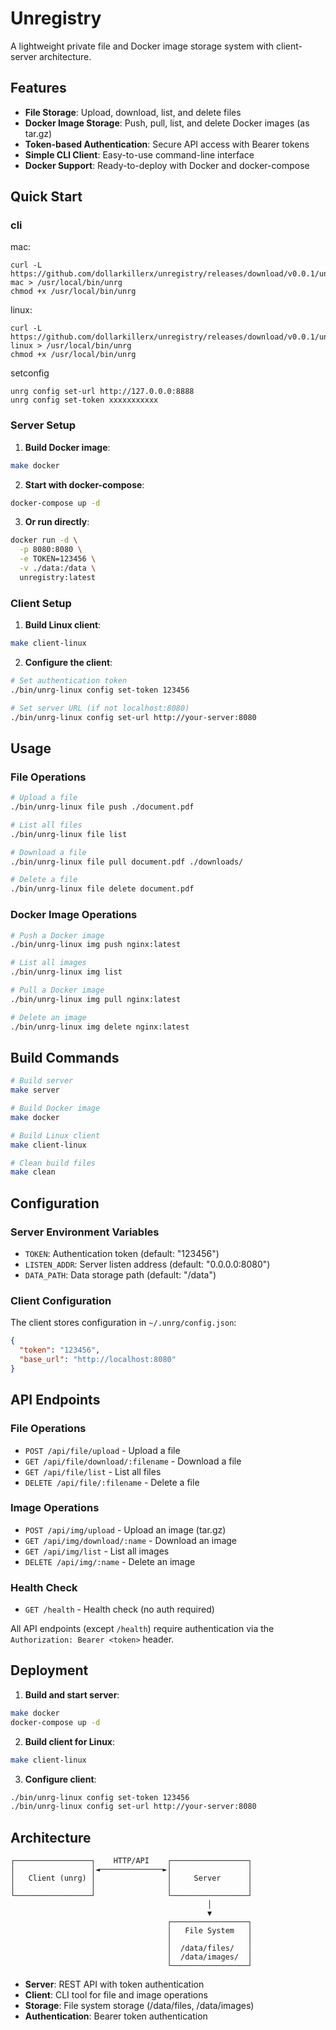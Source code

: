 # Unregistry

A lightweight private file and Docker image storage system with client-server architecture.

## Features

- **File Storage**: Upload, download, list, and delete files
- **Docker Image Storage**: Push, pull, list, and delete Docker images (as tar.gz)
- **Token-based Authentication**: Secure API access with Bearer tokens
- **Simple CLI Client**: Easy-to-use command-line interface
- **Docker Support**: Ready-to-deploy with Docker and docker-compose

## Quick Start

### cli

mac: 
```
curl -L https://github.com/dollarkillerx/unregistry/releases/download/v0.0.1/unrg-mac > /usr/local/bin/unrg
chmod +x /usr/local/bin/unrg
```
linux:
```
curl -L https://github.com/dollarkillerx/unregistry/releases/download/v0.0.1/unrg-linux > /usr/local/bin/unrg
chmod +x /usr/local/bin/unrg
```

setconfig
```
unrg config set-url http://127.0.0.0:8888
unrg config set-token xxxxxxxxxxx
```

### Server Setup

1. **Build Docker image**:
```bash
make docker
```

2. **Start with docker-compose**:
```bash
docker-compose up -d
```

3. **Or run directly**:
```bash
docker run -d \
  -p 8080:8080 \
  -e TOKEN=123456 \
  -v ./data:/data \
  unregistry:latest
```

### Client Setup

1. **Build Linux client**:
```bash
make client-linux
```

2. **Configure the client**:
```bash
# Set authentication token
./bin/unrg-linux config set-token 123456

# Set server URL (if not localhost:8080)
./bin/unrg-linux config set-url http://your-server:8080
```

## Usage

### File Operations

```bash
# Upload a file
./bin/unrg-linux file push ./document.pdf

# List all files
./bin/unrg-linux file list

# Download a file
./bin/unrg-linux file pull document.pdf ./downloads/

# Delete a file
./bin/unrg-linux file delete document.pdf
```

### Docker Image Operations

```bash
# Push a Docker image
./bin/unrg-linux img push nginx:latest

# List all images
./bin/unrg-linux img list

# Pull a Docker image
./bin/unrg-linux img pull nginx:latest

# Delete an image
./bin/unrg-linux img delete nginx:latest
```

## Build Commands

```bash
# Build server
make server

# Build Docker image
make docker

# Build Linux client
make client-linux

# Clean build files
make clean
```

## Configuration

### Server Environment Variables

- `TOKEN`: Authentication token (default: "123456")
- `LISTEN_ADDR`: Server listen address (default: "0.0.0.0:8080")
- `DATA_PATH`: Data storage path (default: "/data")

### Client Configuration

The client stores configuration in `~/.unrg/config.json`:

```json
{
  "token": "123456",
  "base_url": "http://localhost:8080"
}
```

## API Endpoints

### File Operations
- `POST /api/file/upload` - Upload a file
- `GET /api/file/download/:filename` - Download a file
- `GET /api/file/list` - List all files
- `DELETE /api/file/:filename` - Delete a file

### Image Operations
- `POST /api/img/upload` - Upload an image (tar.gz)
- `GET /api/img/download/:name` - Download an image
- `GET /api/img/list` - List all images
- `DELETE /api/img/:name` - Delete an image

### Health Check
- `GET /health` - Health check (no auth required)

All API endpoints (except `/health`) require authentication via the `Authorization: Bearer <token>` header.

## Deployment

1. **Build and start server**:
```bash
make docker
docker-compose up -d
```

2. **Build client for Linux**:
```bash
make client-linux
```

3. **Configure client**:
```bash
./bin/unrg-linux config set-token 123456
./bin/unrg-linux config set-url http://your-server:8080
```

## Architecture

```
┌─────────────────┐    HTTP/API    ┌─────────────────┐
│                 │◄──────────────►│                 │
│   Client (unrg) │                │     Server      │
│                 │                │                 │
└─────────────────┘                └─────────────────┘
                                            │
                                            ▼
                                   ┌─────────────────┐
                                   │   File System   │
                                   │                 │
                                   │  /data/files/   │
                                   │  /data/images/  │
                                   └─────────────────┘
```

- **Server**: REST API with token authentication
- **Client**: CLI tool for file and image operations  
- **Storage**: File system storage (/data/files, /data/images)
- **Authentication**: Bearer token authentication